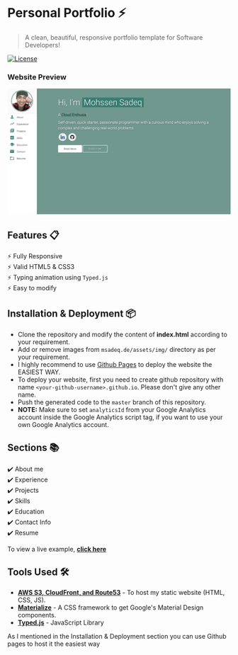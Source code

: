# Personal Portfolio ⚡️ 
> A clean, beautiful, responsive portfolio template for Software Developers!

[![License](http://img.shields.io/:license-mit-blue.svg?style=flat-square)](http://badges.mit-license.org)

### Website Preview
<p align="center"> 
  <kbd>
    <a href="https://msadeq.de" target="_blank"><img src="examples/preview.png">
  </a>
  </kbd>
</p>


## Features 📋
⚡️ Fully Responsive\
⚡️ Valid HTML5 & CSS3\
⚡️ Typing animation using `Typed.js`\
⚡️ Easy to modify

## Installation & Deployment 📦
- Clone the repository and modify the content of <b>index.html</b> according to your requirement.
- Add or remove images from `msadeq.de/assets/img/` directory as per your requirement.
- I highly recommend to use [Github Pages](https://create-react-app.dev/docs/deployment/#github-pages) to deploy the website the EASIEST WAY.
- To deploy your website, first you need to create github repository with name `<your-github-username>.github.io`. Please don't give any other name.
- Push the generated code to the `master` branch of this repository.
- <b>NOTE:</b> Make sure to set `analyticsId` from your Google Analytics account inside the Google Analytics script tag, if you want to use your own Google Analytics account.

## Sections 📚
✔️ About me\
✔️ Experience\
✔️ Projects \
✔️ Skills \
✔️ Education\
✔️ Contact Info\
✔️ Resume

To view a live example, **[click here](https://msadeq.de/)**

## Tools Used 🛠️
* [<b>AWS S3, CloudFront, and Route53</b>](https://aws.amazon.com/pm/serv-s3/?gclid=Cj0KCQjwhtWvBhD9ARIsAOP0GojE1XlVqxjHDy4KsuySbCwoUVS4PX3tEmoPYqVPZKyuR9jeFEQ9PuoaAvXXEALw_wcB&trk=518a7bef-5b4f-4462-ad55-80e5c177f12b&sc_channel=ps&ef_id=Cj0KCQjwhtWvBhD9ARIsAOP0GojE1XlVqxjHDy4KsuySbCwoUVS4PX3tEmoPYqVPZKyuR9jeFEQ9PuoaAvXXEALw_wcB:G:s&s_kwcid=AL!4422!3!645186213484!e!!g!!aws%20s3!19579892800!143689755565) - To host my static website (HTML, CSS, JS).
* [<b>Materialize</b>](https://materializecss.com/) - A CSS framework to get Google's Material Design components.
* [<b>Typed.js</b>](https://mattboldt.com/demos/typed-js/) - JavaScript Library

<p> As I mentioned in the Installation & Deployment section you can use Github pages to host it the easiest way</p>
